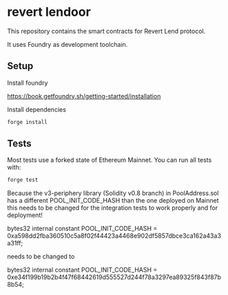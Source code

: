 # revert lendoor

This repository contains the smart contracts for Revert Lend protocol.

It uses Foundry as development toolchain.


## Setup

Install foundry 

https://book.getfoundry.sh/getting-started/installation

Install dependencies

```sh
forge install
```


## Tests

Most tests use a forked state of Ethereum Mainnet. You can run all tests with: 

```sh
forge test
```


Because the v3-periphery library (Solidity v0.8 branch) in PoolAddress.sol has a different POOL_INIT_CODE_HASH than the one deployed on Mainnet this needs to be changed for the integration tests to work properly and for deployment!

bytes32 internal constant POOL_INIT_CODE_HASH = 0xa598dd2fba360510c5a8f02f44423a4468e902df5857dbce3ca162a43a3a31ff;

needs to be changed to 

bytes32 internal constant POOL_INIT_CODE_HASH = 0xe34f199b19b2b4f47f68442619d555527d244f78a3297ea89325f843f87b8b54;

